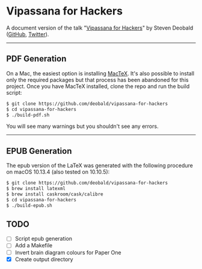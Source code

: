 # Vipassana for Hackers

A document version of the talk "[Vipassana for Hackers](https://www.youtube.com/watch?v=1BWYqHbF00c)" by Steven Deobald ([GitHub](https://github.com/deobald), [Twitter](https://twitter.com/deobald)).

---

## PDF Generation

On a Mac, the easiest option is installing [MacTeX](https://tug.org/mactex/mactex-download.html). It's also possible to install only the required packages but that process has been abandoned for this project. Once you have MacTeX installed, clone the repo and run the build script:

```sh
$ git clone https://github.com/deobald/vipassana-for-hackers
$ cd vipassana-for-hackers
$ ./build-pdf.sh
```

You will see many warnings but you shouldn't see any errors.

---

## EPUB Generation

The epub version of the LaTeX was generated with the following procedure on macOS 10.13.4 (also tested on 10.10.5):

```sh
$ git clone https://github.com/deobald/vipassana-for-hackers
$ brew install latexml
$ brew install caskroom/cask/calibre
$ cd vipassana-for-hackers
$ ./build-epub.sh
```

## TODO

- [ ] Script epub generation
- [ ] Add a Makefile
- [ ] Invert brain diagram colours for Paper One
- [x] Create output directory
